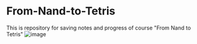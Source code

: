 # From-Nand-to-Tetris
This is repository for saving notes and progress  of course "From Nand to Tetris"
![image](https://github.com/nol4ns3c/From-Nand-to-Tetris/assets/113341404/7d00da21-9e85-4634-855a-3b68ad8feead)
